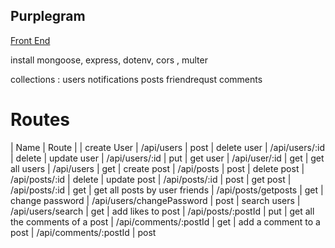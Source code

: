 ## Purplegram
 [Front End](https://github.com/Vaahne/purplegram_frontend)

install mongoose, express, dotenv, cors , multer

collections : 
    users
    notifications
    posts
    friendrequst
    comments
    
# Routes
 | Name   |  Route |
 | create User  |  /api/users   |   post
 | delete user  | /api/users/:id    | delete
 | update user  | /api/users/:id    | put
 | get user |   /api/user/:id   |   get
 | get all users    |   /api/users  |   get
 | create post  | /api/posts    |   post
 | delete post  | /api/posts/:id    |   delete
 | update post  | /api/posts/:id    |   post
 | get post |   /api/posts/:id  |   get
 | get all posts by user friends    |   /api/posts/getposts  |  get
 | change password  | /api/users/changePassword |   post
 | search users | /api/users/search |   get
 | add likes to post | /api/posts/:postId | put
 | get all the comments of a post | /api/comments/:postId | get
 | add a comment to a post | /api/comments/:postId | post 